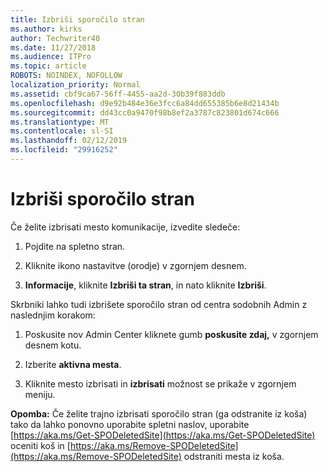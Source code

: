 ```yaml
---
title: Izbriši sporočilo stran
ms.author: kirks
author: Techwriter40
ms.date: 11/27/2018
ms.audience: ITPro
ms.topic: article
ROBOTS: NOINDEX, NOFOLLOW
localization_priority: Normal
ms.assetid: cbf9ca67-56ff-4455-aa2d-30b39f883ddb
ms.openlocfilehash: d9e92b484e36e3fcc6a84dd655385b6e8d21434b
ms.sourcegitcommit: dd43cc0a9470f98b8ef2a3787c823801d674c666
ms.translationtype: MT
ms.contentlocale: sl-SI
ms.lasthandoff: 02/12/2019
ms.locfileid: "29916252"
---
```

# <a name="delete-a-communication-site"></a>Izbriši sporočilo stran

Če želite izbrisati mesto komunikacije, izvedite sledeče: 
  
1. Pojdite na spletno stran. 
  
2. Kliknite ikono nastavitve (orodje) v zgornjem desnem. 
  
3. **Informacije**, kliknite **Izbriši ta stran**, in nato kliknite **Izbriši**. 
  
Skrbniki lahko tudi izbrišete sporočilo stran od centra sodobnih Admin z naslednjim korakom: 
  
1. Poskusite nov Admin Center kliknete gumb **poskusite zdaj,** v zgornjem desnem kotu. 
  
2. Izberite **aktivna mesta**. 
  
3. Kliknite mesto izbrisati in **izbrisati** možnost se prikaže v zgornjem meniju. 
  
 **Opomba:** Če želite trajno izbrisati sporočilo stran (ga odstranite iz koša) tako da lahko ponovno uporabite spletni naslov, uporabite [https://aka.ms/Get-SPODeletedSite](https://aka.ms/Get-SPODeletedSite) oceniti koš in [https://aka.ms/Remove-SPODeletedSite](https://aka.ms/Remove-SPODeletedSite) odstraniti mesta iz koša. 
  

